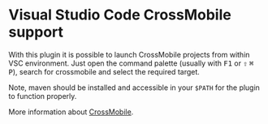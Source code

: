 # Visual Studio Code CrossMobile support

With this plugin it is possible to launch CrossMobile projects from within VSC environment. Just open the command palette (usually with <kbd>F1</kbd> or <kbd>⇧</kbd> <kbd>⌘</kbd> <kbd>P</kbd>), search for crossmobile and select the required target.

Note, maven should be installed and accessible in your `$PATH` for the plugin to function properly.

More information about [CrossMobile](https://crossmobile.org).


